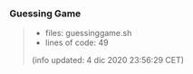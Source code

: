 ### Guessing Game
>
> - files: guessinggame.sh
> - lines of code: 49
>
> (info updated:  4 dic 2020 23:56:29 CET)
